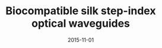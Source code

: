 ---
title: "Biocompatible silk step-index optical waveguides"
collection: publications
permalink: /publication/2015-11-01-Biocompatible-silk-step-index-optical-waveguides
scholarlink: https://scholar.google.com/scholar?q=Biocompatible+silk+step+index+optical+waveguides
date: 2015-11-01
venue: 'Biomed Opt Express'
citation: ' M. Applegate,  G. Perotto,  D. Kaplan,  F. Omenetto, &quot;Biocompatible silk step-index optical waveguides.&quot; Biomed Opt Express, 2015.'
firstauthor: true
---